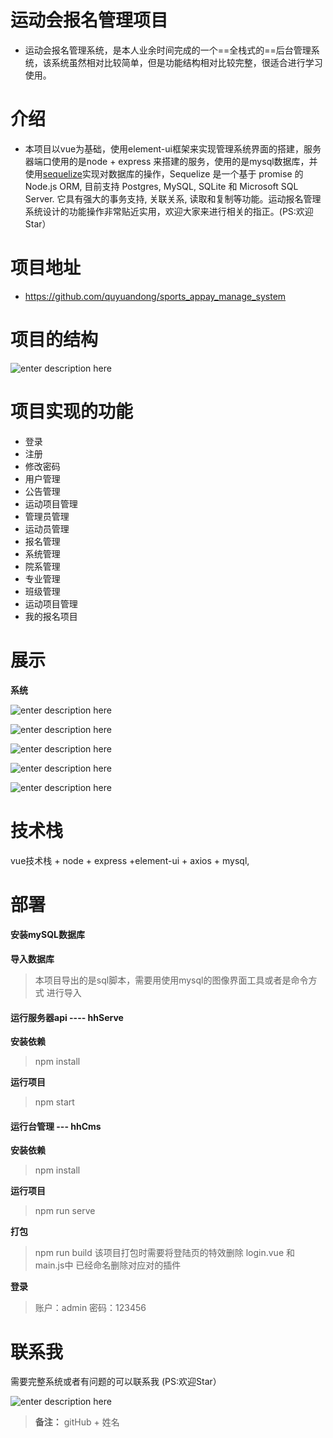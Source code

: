 # 运动会报名管理项目
* 运动会报名管理系统，是本人业余时间完成的一个==全栈式的==后台管理系统，该系统虽然相对比较简单，但是功能结构相对比较完整，很适合进行学习使用。


# 介绍
* 本项目以vue为基础，使用element-ui框架来实现管理系统界面的搭建，服务器端口使用的是node + express 来搭建的服务，使用的是mysql数据库，并使用[sequelize](http://www.nodeclass.com/api/sequelize.html)实现对数据库的操作，Sequelize 是一个基于 promise 的 Node.js ORM, 目前支持 Postgres, MySQL, SQLite 和 Microsoft SQL Server. 它具有强大的事务支持, 关联关系, 读取和复制等功能。运动报名管理系统设计的功能操作非常贴近实用，欢迎大家来进行相关的指正。(PS:欢迎Star）
# 项目地址

* <a target="_blank" href="https://github.com/quyuandong/sports_appay_manage_system">https://github.com/quyuandong/sports_appay_manage_system</a>

# 项目的结构
![enter description here](https://gitee.com/qyd_9/nodebook_image/raw/master/小书匠/2020622QQ截图20200622224004.png)

# 项目实现的功能

 - 登录
 - 注册
- 修改密码
- 用户管理
- 公告管理
- 运动项目管理
- 管理员管理
- 运动员管理
- 报名管理
- 系统管理
- 院系管理
- 专业管理
- 班级管理
- 运动项目管理
- 我的报名项目

# 展示

**系统**

![enter description here](https://gitee.com/qyd_9/nodebook_image/raw/master/小书匠/20206220622-1.png)

![enter description here](https://gitee.com/qyd_9/nodebook_image/raw/master/小书匠/20206220622-2.png)

![enter description here](https://gitee.com/qyd_9/nodebook_image/raw/master/小书匠/20206220622-3.png)

![enter description here](https://gitee.com/qyd_9/nodebook_image/raw/master/小书匠/20206220622-4.png)

![enter description here](https://gitee.com/qyd_9/nodebook_image/raw/master/小书匠/20206220622-5.png)


# 技术栈
vue技术栈 + node + express +element-ui + axios + mysql,



# 部署
#### 安装mySQL数据库

**导入数据库**
> 本项目导出的是sql脚本，需要用使用mysql的图像界面工具或者是命令方式 进行导入


#### 运行服务器api ---- hhServe

**安装依赖**
> npm install

**运行项目**

>npm start


#### 运行台管理 --- hhCms
**安装依赖**
> npm install

**运行项目**

>npm  run serve

**打包**
>npm run build
>该项目打包时需要将登陆页的特效删除
>login.vue  和 main.js中  已经命名删除对应对的插件

**登录**
>账户：admin
>密码：123456


# 联系我
需要完整系统或者有问题的可以联系我 (PS:欢迎Star）

![enter description here](https://gitee.com/qyd_9/nodebook_image/raw/master/小书匠/2020622QQ截图20200622222850.png)

>**备注：** gitHub + 姓名